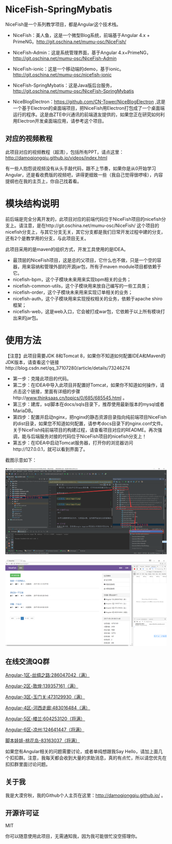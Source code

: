 # NiceFish-SpringMybatis

NiceFish是一个系列教学项目，都是Angular这个技术栈。

- NiceFish：美人鱼，这是一个微型Blog系统，前端基于Angular 4.x + PrimeNG。http://git.oschina.net/mumu-osc/NiceFish/

- NiceFish-Admin：这是系统管理界面，基于Angular 4.x+PrimeNG，http://git.oschina.net/mumu-osc/NiceFish-Admin

- NiceFish-ionic：这是一个移动端的demo，基于ionic。http://git.oschina.net/mumu-osc/nicefish-ionic

- NiceFish-SpringMybatis：这是Java版后台服务，http://git.oschina.net/mumu-osc/NiceFish-SpringMybatis 

- NiceBlogElectron：https://github.com/CN-Tower/NiceBlogElectron ,这是一个基于Electron的桌面端项目，把NiceFish用Electron打包成了一个桌面端运行的程序。这是由ZTE中兴通讯的前端道友提供的，如果您正在研究如何利用Electron开发桌面端应用，请参考这个项目。

## 对应的视频教程

此项目对应的视频教程（超清），包括所有PPT，请点这里：http://damoqiongqiu.github.io/videos/index.html

有一些人抱怨说视频没有从头手敲代码，跟不上节奏，如果你是从0开始学习Angular，还是看收费版的视频吧，讲得更细致一些（我自己觉得很啰嗦），内容提纲也在我的主页上，你自己找着看。

# 模块结构说明

前后端是完全分离开发的，此项目对应的前端代码位于NiceFish项目的nicefish分支上。请注意，是在http://git.oschina.net/mumu-osc/NiceFish/ 这个项目的nicefish分支上，与其它分支无关，其它分支都是我们日常开发过程中建的分支，还有2个是教学用的分支，与此项目无关。

此项目采用的是maven的组织方式，开发工具使用的是IDEA。

- 最顶层的NiceFish项目，这是总的父项目，它什么也不做，只是一个空的容器，用来容纳和管理外部的开源jar包，所有子maven module项目都依赖于它。
- nicefish-bpm，这个子模块未来用来实现bpm相关的业务；
- nicefish-common-utils，这个子模块用来放自己编写的一些工具类；
- nicefish-order，这个子模块未来用来实现订单相关的业务；
- nicefish-auth，这个子模块用来实现授权相关的业务，依赖于apache shiro框架；
- nicefish-web，这是web入口，它会被打成war包，它依赖于以上所有模块打出来的jar包。

# 使用方法
【注意】此项目需要JDK 8和Tomcat 8，如果你不知道如何配置IDEA和Maven的JDK版本，请查看这个链接http://blog.csdn.net/qq_37107280/article/details/73246274

- 第一步：克隆此项目的代码。
- 第二步：在IDEA中导入此项目并配置好Tomcat，如果你不知道如何操作，请点击这个链接，里面有详细的步骤http://www.thinksaas.cn/topics/0/685/685545.html 。
- 第三步：建库，sql脚本在docs/sqls目录下，推荐使用最新版本的mysql或者MariaDB。
- 第四步：配置并启动nginx，把nginx的静态资源目录指向纯前端项目NiceFish的dist目录，如果您不知道如何配置，请参考docs目录下的nginx.conf文件。关于NiceFish纯前端项目的构建过程，请查看项目对应的README。再次强调，能与后端服务对接的代码位于NiceFish项目的nicefish分支上！
- 第五步：在IDEA中启动Tomcat服务器，打开你的浏览器访问http://127.0.0.1，就可以看到界面了。

截图示意如下：

![效果图](docs/imgs/2.png)

![效果图](docs/imgs/3.png)

## 在线交流QQ群
<a target="_blank" href="//shang.qq.com/wpa/qunwpa?idkey=8db5ed802cbddbf6432d7ba7dc4f2a316be020442491eb41cbfb1a12434e8cc7" class="list-group-item"><i class="fa fa-qq" aria-hidden="true"></i> Angular-1区-丝绸之路:286047042（满）</a>

<a target="_blank" href="//shang.qq.com/wpa/qunwpa?idkey=cbfcd79e7e90939b0e2c519f475fac4792985ce2abc5ad45ec5e06ffcfe944dd" class="list-group-item"><i class="fa fa-qq" aria-hidden="true"></i> Angular-2区-敦煌:139357161（满）</a>

<a target="_blank" href="//shang.qq.com/wpa/qunwpa?idkey=639229c8b6ad0c3a9a8f381dddf5d7785780b20d8c37eb25c91ac73ea7d37a5f" class="list-group-item"><i class="fa fa-qq" aria-hidden="true"></i> Angular-3区-玉门关:473129930（满）</a>

<a target="_blank" href="//shang.qq.com/wpa/qunwpa?idkey=12add102af3f67910bdc0de753dee10ebada08ab485af7e38f4dfa0ee27476f7" class="list-group-item"><i class="fa fa-qq" aria-hidden="true"></i> Angular-4区-河西走廊:483016484（满）</a>

<a target="_blank" href="//shang.qq.com/wpa/qunwpa?idkey=1293a6494fb306ea29d281e320a8f4ef82285fa5300f73118e6ff7a79ce76036"
class="list-group-item"><i class="fa fa-qq" aria-hidden="true"></i>
Angular-5区-楼兰:604253120（将满）
</a>

<a target="_blank" href="//shang.qq.com/wpa/qunwpa?idkey=fcd880ba919983dc85690642d48cf00ad0affd8d35de5f30542c895e622a8ab8"
class="list-group-item"><i class="fa fa-qq" aria-hidden="true"></i>
Angular-6区-凉州:124641447（将满）
</a>

<a target="_blank" href="//shang.qq.com/wpa/qunwpa?idkey=5d6b8c5296e4806142b8422ae7abca6f27b9b9b992a4dac80dc1392644e8970a"><i class="fa fa-qq" aria-hidden="true"></i>脚本娃娃-桃花岛-83163037（将满）</a>

如果您有Angular相关的问题需要讨论，或者单纯想跟我Say Hello，请加上面几个扣扣群。注意，我每天都会收到大量的求助消息，真的有点忙，所以请您优先在扣扣群里面讨论问题。

## 关于我

我是大漠穷秋，我的Github个人主页在这里：http://damoqiongqiu.github.io/ 。

## 开源许可证
 MIT

 你可以随意使用此项目，无需通知我，因为我可能很忙没空搭理你。

